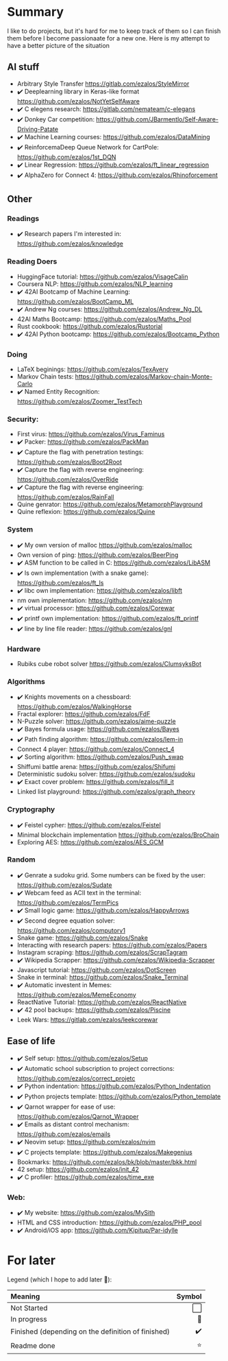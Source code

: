 # Summary

I like to do projects, but it's hard for me to keep track of them so I can finish them before I become passionaate for a new one. Here is my attempt to have a better picture of the situation

## AI stuff

- Arbitrary Style Transfer https://gitlab.com/ezalos/StyleMirror
- ✔️ Deeplearning library in Keras-like format https://github.com/ezalos/NotYetSelfAware
- ✔️ C elegens research: https://gitlab.com/nemateam/c-elegans
- ✔️ Donkey Car competition: https://github.com/JBarmentlo/Self-Aware-Driving-Patate
- ✔️ Machine Learning courses: https://github.com/ezalos/DataMining
- ✔️ ReinforcemaDeep Queue Network for CartPole: https://github.com/ezalos/1st_DQN
- ✔️ Linear Regression: https://github.com/ezalos/ft_linear_regression
- ✔️ AlphaZero for Connect 4: https://github.com/ezalos/Rhinoforcement

## Other

### Readings

- ✔️ Research papers I'm interested in: https://github.com/ezalos/knowledge

### Reading Doers

- HuggingFace tutorial: https://github.com/ezalos/VisageCalin
- Coursera NLP: https://github.com/ezalos/NLP_learning
- ✔️ 42AI Bootcamp of Machine Learning: https://github.com/ezalos/BootCamp_ML
- ✔️ Andrew Ng courses: https://github.com/ezalos/Andrew_Ng_DL
- 42AI Maths Bootcamp: https://github.com/ezalos/Maths_Pool
- Rust cookbook: https://github.com/ezalos/Rustorial
- ✔️ 42AI Python bootcamp: https://github.com/ezalos/Bootcamp_Python

### Doing

- LaTeX beginings: https://github.com/ezalos/TexAvery
- Markov Chain tests: https://github.com/ezalos/Markov-chain-Monte-Carlo
- ✔️ Named Entity Recognition: https://github.com/ezalos/Zoomer_TestTech

### Security:

- First virus: https://github.com/ezalos/Virus_Faminus
- ✔️ Packer: https://github.com/ezalos/PackMan
- ✔️ Capture the flag with penetration testings: https://github.com/ezalos/Boot2Root
- ✔️ Capture the flag with reverse engineering: https://github.com/ezalos/OverRide
- ✔️ Capture the flag with reverse engineering: https://github.com/ezalos/RainFall
- Quine genrator: https://github.com/ezalos/MetamorphPlayground
- Quine reflexion: https://github.com/ezalos/Quine

### System
- ✔️ My own version of malloc https://github.com/ezalos/malloc
- Own version of ping: https://github.com/ezalos/BeerPing
- ✔️ ASM function to be called in C: https://github.com/ezalos/LibASM
- ✔️ ls own implementation (with a snake game): https://github.com/ezalos/ft_ls
- ✔️ libc own implementation: https://github.com/ezalos/libft
- nm own implementation: https://github.com/ezalos/nm
- ✔️ virtual processor: https://github.com/ezalos/Corewar
- ✔️ printf own implementation: https://github.com/ezalos/ft_printf
- ✔️ line by line file reader: https://github.com/ezalos/gnl

### Hardware
- Rubiks cube robot solver https://github.com/ezalos/ClumsyksBot

### Algorithms

- ✔️ Knights movements on a chessboard: https://github.com/ezalos/WalkingHorse
- Fractal explorer: https://github.com/ezalos/FdF
- N-Puzzle solver: https://github.com/ezalos/aime-puzzle
- ✔️ Bayes formula usage: https://github.com/ezalos/Bayes
- ✔️ Path finding algorithm: https://github.com/ezalos/lem-in
- Connect 4 player: https://github.com/ezalos/Connect_4
- ✔️ Sorting algorithm: https://github.com/ezalos/Push_swap
- Shiffumi battle arena: https://github.com/ezalos/Shifumi
- Deterministic sudoku solver: https://github.com/ezalos/sudoku
- ✔️ Exact cover problem: https://github.com/ezalos/fill_it
- Linked list playground: https://github.com/ezalos/graph_theory

### Cryptography

- ✔️ Feistel cypher: https://github.com/ezalos/Feistel
- Minimal blockchain implementation https://github.com/ezalos/BroChain
- Exploring AES: https://github.com/ezalos/AES_GCM

### Random

- ✔️ Genrate a sudoku grid. Some numbers can be fixed by the user: https://github.com/ezalos/Sudate
- ✔️ Webcam feed as ACII text in the terminal: https://github.com/ezalos/TermPics
- ✔️ Small logic game: https://github.com/ezalos/HappyArrows
- ✔️ Second degree equation solver: https://github.com/ezalos/computorv1
- Snake game: https://github.com/ezalos/Snake
- Interacting with research papers: https://github.com/ezalos/Papers
- Instagram scraping: https://github.com/ezalos/ScrapTagram
- ✔️ Wikipedia Scrapper: https://github.com/ezalos/Wikipedia-Scrapper
- Javascript tutorial: https://github.com/ezalos/DotScreen
- Snake in terminal: https://github.com/ezalos/Snake_Terminal
- ✔️ Automatic investent in Memes: https://github.com/ezalos/MemeEconomy
- ReactNative Tutorial: https://github.com/ezalos/ReactNative
- ✔️ 42 pool backups: https://github.com/ezalos/Piscine
- Leek Wars: https://gitlab.com/ezalos/leekcorewar

## Ease of life

- ✔️ Self setup: https://github.com/ezalos/Setup
- ✔️ Automatic school subscription to project corrections: https://github.com/ezalos/correct_projetc
- ✔️ Python indentation: https://github.com/ezalos/Python_Indentation
- ✔️ Python projects template: https://github.com/ezalos/Python_template
- ✔️ Qarnot wrapper for ease of use: https://github.com/ezalos/Qarnot_Wrapper
- ✔️ Emails as distant control mechanism: https://github.com/ezalos/emails
- ✔️ Neovim setup: https://github.com/ezalos/nvim
- ✔️ C projects template: https://github.com/ezalos/Makegenius
- Bookmarks: https://github.com/ezalos/bk/blob/master/bkk.html
- 42 setup: https://github.com/ezalos/init_42
- ✔️ C profiler: https://github.com/ezalos/time_exe

### Web:

- ✔️ My website: https://github.com/ezalos/MySith
- HTML and CSS introduction: https://github.com/ezalos/PHP_pool
- ✔️ Android/iOS app: https://github.com/Kipitup/Par-idylle



# For later

Legend (which I hope to add later 🤞):

|Meaning|Symbol|
|:-|-:|
|Not Started|⬜|
|In progress|🚧|
|Finished (depending on the definition of finished)|✔️|
|Readme done|⭐|